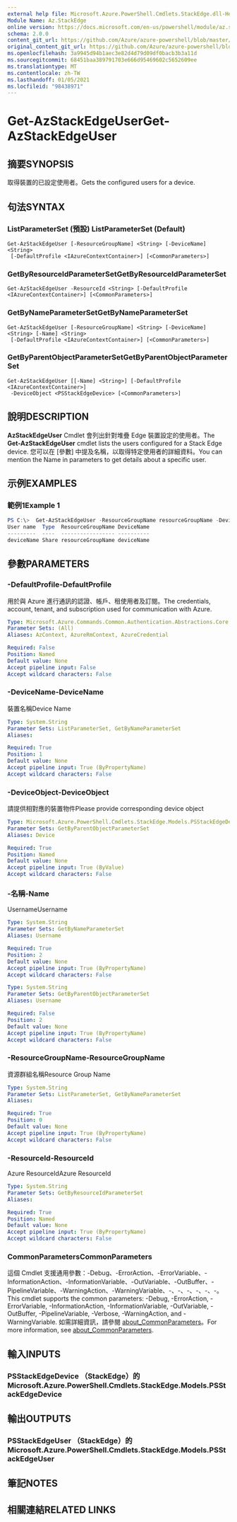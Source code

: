 ```yaml
---
external help file: Microsoft.Azure.PowerShell.Cmdlets.StackEdge.dll-Help.xml
Module Name: Az.StackEdge
online version: https://docs.microsoft.com/en-us/powershell/module/az.stackedge/get-azstackedgeuser
schema: 2.0.0
content_git_url: https://github.com/Azure/azure-powershell/blob/master/src/StackEdge/StackEdge/help/Get-AzStackEdgeUser.md
original_content_git_url: https://github.com/Azure/azure-powershell/blob/master/src/StackEdge/StackEdge/help/Get-AzStackEdgeUser.md
ms.openlocfilehash: 3a9945d94b1aec3e82d4d79d09df0bacb3b3a11d
ms.sourcegitcommit: 68451baa389791703e666d95469602c5652609ee
ms.translationtype: MT
ms.contentlocale: zh-TW
ms.lasthandoff: 01/05/2021
ms.locfileid: "98438971"
---
```

# <span data-ttu-id="980e9-101">Get-AzStackEdgeUser</span><span class="sxs-lookup"><span data-stu-id="980e9-101">Get-AzStackEdgeUser</span></span>

## <span data-ttu-id="980e9-102">摘要</span><span class="sxs-lookup"><span data-stu-id="980e9-102">SYNOPSIS</span></span>
<span data-ttu-id="980e9-103">取得裝置的已設定使用者。</span><span class="sxs-lookup"><span data-stu-id="980e9-103">Gets the configured users for a device.</span></span>

## <span data-ttu-id="980e9-104">句法</span><span class="sxs-lookup"><span data-stu-id="980e9-104">SYNTAX</span></span>

### <span data-ttu-id="980e9-105">ListParameterSet (預設) </span><span class="sxs-lookup"><span data-stu-id="980e9-105">ListParameterSet (Default)</span></span>
```
Get-AzStackEdgeUser [-ResourceGroupName] <String> [-DeviceName] <String>
 [-DefaultProfile <IAzureContextContainer>] [<CommonParameters>]
```

### <span data-ttu-id="980e9-106">GetByResourceIdParameterSet</span><span class="sxs-lookup"><span data-stu-id="980e9-106">GetByResourceIdParameterSet</span></span>
```
Get-AzStackEdgeUser -ResourceId <String> [-DefaultProfile <IAzureContextContainer>] [<CommonParameters>]
```

### <span data-ttu-id="980e9-107">GetByNameParameterSet</span><span class="sxs-lookup"><span data-stu-id="980e9-107">GetByNameParameterSet</span></span>
```
Get-AzStackEdgeUser [-ResourceGroupName] <String> [-DeviceName] <String> [-Name] <String>
 [-DefaultProfile <IAzureContextContainer>] [<CommonParameters>]
```

### <span data-ttu-id="980e9-108">GetByParentObjectParameterSet</span><span class="sxs-lookup"><span data-stu-id="980e9-108">GetByParentObjectParameterSet</span></span>
```
Get-AzStackEdgeUser [[-Name] <String>] [-DefaultProfile <IAzureContextContainer>]
 -DeviceObject <PSStackEdgeDevice> [<CommonParameters>]
```

## <span data-ttu-id="980e9-109">說明</span><span class="sxs-lookup"><span data-stu-id="980e9-109">DESCRIPTION</span></span>
<span data-ttu-id="980e9-110">**AzStackEdgeUser** Cmdlet 會列出針對堆疊 Edge 裝置設定的使用者。</span><span class="sxs-lookup"><span data-stu-id="980e9-110">The **Get-AzStackEdgeUser** cmdlet lists the users configured for a Stack Edge device.</span></span> <span data-ttu-id="980e9-111">您可以在 [參數] 中提及名稱，以取得特定使用者的詳細資料。</span><span class="sxs-lookup"><span data-stu-id="980e9-111">You can mention the Name in parameters to get details about a specific user.</span></span>

## <span data-ttu-id="980e9-112">示例</span><span class="sxs-lookup"><span data-stu-id="980e9-112">EXAMPLES</span></span>

### <span data-ttu-id="980e9-113">範例1</span><span class="sxs-lookup"><span data-stu-id="980e9-113">Example 1</span></span>
```powershell
PS C:\>  Get-AzStackEdgeUser -ResourceGroupName resourceGroupName -DeviceName deviceName
User name  Type  ResourceGroupName DeviceName
---------  ----  ----------------- ----------
deviceName Share resourceGroupName deviceName
```

## <span data-ttu-id="980e9-114">參數</span><span class="sxs-lookup"><span data-stu-id="980e9-114">PARAMETERS</span></span>

### <span data-ttu-id="980e9-115">-DefaultProfile</span><span class="sxs-lookup"><span data-stu-id="980e9-115">-DefaultProfile</span></span>
<span data-ttu-id="980e9-116">用於與 Azure 進行通訊的認證、帳戶、租使用者及訂閱。</span><span class="sxs-lookup"><span data-stu-id="980e9-116">The credentials, account, tenant, and subscription used for communication with Azure.</span></span>

```yaml
Type: Microsoft.Azure.Commands.Common.Authentication.Abstractions.Core.IAzureContextContainer
Parameter Sets: (All)
Aliases: AzContext, AzureRmContext, AzureCredential

Required: False
Position: Named
Default value: None
Accept pipeline input: False
Accept wildcard characters: False
```

### <span data-ttu-id="980e9-117">-DeviceName</span><span class="sxs-lookup"><span data-stu-id="980e9-117">-DeviceName</span></span>
<span data-ttu-id="980e9-118">裝置名稱</span><span class="sxs-lookup"><span data-stu-id="980e9-118">Device Name</span></span>

```yaml
Type: System.String
Parameter Sets: ListParameterSet, GetByNameParameterSet
Aliases:

Required: True
Position: 1
Default value: None
Accept pipeline input: True (ByPropertyName)
Accept wildcard characters: False
```

### <span data-ttu-id="980e9-119">-DeviceObject</span><span class="sxs-lookup"><span data-stu-id="980e9-119">-DeviceObject</span></span>
<span data-ttu-id="980e9-120">請提供相對應的裝置物件</span><span class="sxs-lookup"><span data-stu-id="980e9-120">Please provide corresponding device object</span></span>

```yaml
Type: Microsoft.Azure.PowerShell.Cmdlets.StackEdge.Models.PSStackEdgeDevice
Parameter Sets: GetByParentObjectParameterSet
Aliases: Device

Required: True
Position: Named
Default value: None
Accept pipeline input: True (ByValue)
Accept wildcard characters: False
```

### <span data-ttu-id="980e9-121">-名稱</span><span class="sxs-lookup"><span data-stu-id="980e9-121">-Name</span></span>
<span data-ttu-id="980e9-122">Username</span><span class="sxs-lookup"><span data-stu-id="980e9-122">Username</span></span>

```yaml
Type: System.String
Parameter Sets: GetByNameParameterSet
Aliases: Username

Required: True
Position: 2
Default value: None
Accept pipeline input: True (ByPropertyName)
Accept wildcard characters: False
```

```yaml
Type: System.String
Parameter Sets: GetByParentObjectParameterSet
Aliases: Username

Required: False
Position: 2
Default value: None
Accept pipeline input: True (ByPropertyName)
Accept wildcard characters: False
```

### <span data-ttu-id="980e9-123">-ResourceGroupName</span><span class="sxs-lookup"><span data-stu-id="980e9-123">-ResourceGroupName</span></span>
<span data-ttu-id="980e9-124">資源群組名稱</span><span class="sxs-lookup"><span data-stu-id="980e9-124">Resource Group Name</span></span>

```yaml
Type: System.String
Parameter Sets: ListParameterSet, GetByNameParameterSet
Aliases:

Required: True
Position: 0
Default value: None
Accept pipeline input: True (ByPropertyName)
Accept wildcard characters: False
```

### <span data-ttu-id="980e9-125">-ResourceId</span><span class="sxs-lookup"><span data-stu-id="980e9-125">-ResourceId</span></span>
<span data-ttu-id="980e9-126">Azure ResourceId</span><span class="sxs-lookup"><span data-stu-id="980e9-126">Azure ResourceId</span></span>

```yaml
Type: System.String
Parameter Sets: GetByResourceIdParameterSet
Aliases:

Required: True
Position: Named
Default value: None
Accept pipeline input: True (ByPropertyName)
Accept wildcard characters: False
```

### <span data-ttu-id="980e9-127">CommonParameters</span><span class="sxs-lookup"><span data-stu-id="980e9-127">CommonParameters</span></span>
<span data-ttu-id="980e9-128">這個 Cmdlet 支援通用參數：-Debug、-ErrorAction、-ErrorVariable、-InformationAction、-InformationVariable、-OutVariable、-OutBuffer、-PipelineVariable、-WarningAction、-WarningVariable、-、-、-、-、-、-。</span><span class="sxs-lookup"><span data-stu-id="980e9-128">This cmdlet supports the common parameters: -Debug, -ErrorAction, -ErrorVariable, -InformationAction, -InformationVariable, -OutVariable, -OutBuffer, -PipelineVariable, -Verbose, -WarningAction, and -WarningVariable.</span></span> <span data-ttu-id="980e9-129">如需詳細資訊，請參閱 [about_CommonParameters](http://go.microsoft.com/fwlink/?LinkID=113216)。</span><span class="sxs-lookup"><span data-stu-id="980e9-129">For more information, see [about_CommonParameters](http://go.microsoft.com/fwlink/?LinkID=113216).</span></span>

## <span data-ttu-id="980e9-130">輸入</span><span class="sxs-lookup"><span data-stu-id="980e9-130">INPUTS</span></span>

### <span data-ttu-id="980e9-131">PSStackEdgeDevice （StackEdge）的</span><span class="sxs-lookup"><span data-stu-id="980e9-131">Microsoft.Azure.PowerShell.Cmdlets.StackEdge.Models.PSStackEdgeDevice</span></span>

## <span data-ttu-id="980e9-132">輸出</span><span class="sxs-lookup"><span data-stu-id="980e9-132">OUTPUTS</span></span>

### <span data-ttu-id="980e9-133">PSStackEdgeUser （StackEdge）的</span><span class="sxs-lookup"><span data-stu-id="980e9-133">Microsoft.Azure.PowerShell.Cmdlets.StackEdge.Models.PSStackEdgeUser</span></span>

## <span data-ttu-id="980e9-134">筆記</span><span class="sxs-lookup"><span data-stu-id="980e9-134">NOTES</span></span>

## <span data-ttu-id="980e9-135">相關連結</span><span class="sxs-lookup"><span data-stu-id="980e9-135">RELATED LINKS</span></span>
